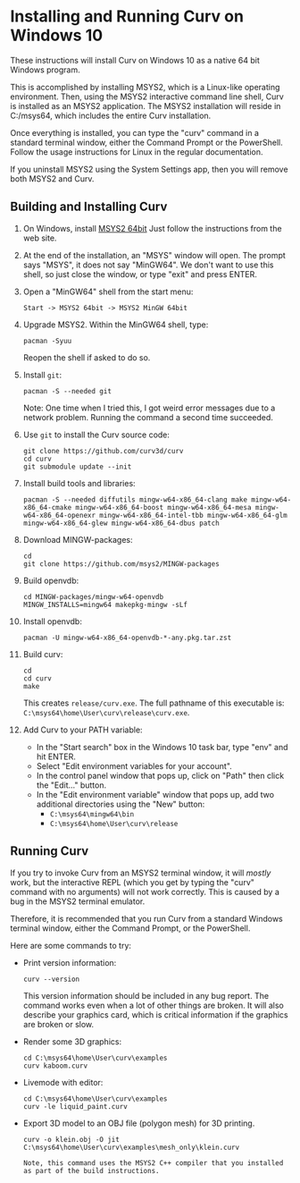 # Installing and Running Curv on Windows 10
These instructions will install Curv on Windows 10 as a native 64 bit Windows
program.

This is accomplished by installing MSYS2, which is a Linux-like operating
environment. Then, using the MSYS2 interactive command line shell, Curv is
installed as an MSYS2 application. The MSYS2 installation will reside
in C:/msys64, which includes the entire Curv installation.

Once everything is installed, you can type the "curv" command
in a standard terminal window, either the Command Prompt or the PowerShell.
Follow the usage instructions for Linux in the regular documentation.

If you uninstall MSYS2 using the System Settings app,
then you will remove both MSYS2 and Curv.

## Building and Installing Curv

 1. On Windows, install [MSYS2 64bit](https://www.msys2.org/)
    Just follow the instructions from the web site.

 2. At the end of the installation, an "MSYS" window will open.
    The prompt says "MSYS", it does not say "MinGW64".
    We don't want to use this shell, so just close the window,
    or type "exit" and press ENTER.

 3. Open a "MinGW64" shell from the start menu:
    ```
    Start -> MSYS2 64bit -> MSYS2 MinGW 64bit
    ```

 4. Upgrade MSYS2.
    Within the MinGW64 shell, type:
    ```
    pacman -Syuu
    ```
    Reopen the shell if asked to do so.

 5. Install `git`:
    ```
    pacman -S --needed git
    ```
    Note: One time when I tried this, I got weird error messages due to
    a network problem. Running the command a second time succeeded.
 
 6. Use `git` to install the Curv source code:
    ```
    git clone https://github.com/curv3d/curv
    cd curv
    git submodule update --init
    ```
 
 7. Install build tools and libraries:
    ```
    pacman -S --needed diffutils mingw-w64-x86_64-clang make mingw-w64-x86_64-cmake mingw-w64-x86_64-boost mingw-w64-x86_64-mesa mingw-w64-x86_64-openexr mingw-w64-x86_64-intel-tbb mingw-w64-x86_64-glm mingw-w64-x86_64-glew mingw-w64-x86_64-dbus patch
    ```

 8. Download MINGW-packages:
    ```
    cd
    git clone https://github.com/msys2/MINGW-packages
    ```

 9. Build openvdb:
    ```
    cd MINGW-packages/mingw-w64-openvdb
    MINGW_INSTALLS=mingw64 makepkg-mingw -sLf
    ```

10. Install openvdb:
    ```
    pacman -U mingw-w64-x86_64-openvdb-*-any.pkg.tar.zst
    ```

11. Build curv:
    ```
    cd
    cd curv
    make
    ```
    This creates `release/curv.exe`.
    The full pathname of this executable is:
    `C:\msys64\home\User\curv\release\curv.exe`.

12. Add Curv to your PATH variable:
    * In the "Start search" box in the Windows 10 task bar,
      type "env" and hit ENTER.
    * Select "Edit environment variables for your account".
    * In the control panel window that pops up, click on "Path"
      then click the "Edit..." button.
    * In the "Edit environment variable" window that pops up,
      add two additional directories using the "New" button:
      * `C:\msys64\mingw64\bin`
      * `C:\msys64\home\User\curv\release`

## Running Curv
If you try to invoke Curv from an MSYS2 terminal window,
it will _mostly_ work, but the interactive REPL (which you get by typing
the "curv" command with no arguments) will not work correctly.
This is caused by a bug in the MSYS2 terminal emulator.

Therefore, it is recommended that you run Curv from a standard Windows
terminal window, either the Command Prompt, or the PowerShell.

Here are some commands to try:

  * Print version information:
    ```
    curv --version
    ```
    This version information should be included in any bug report.
    The command works even when a lot of other things are broken.
    It will also describe your graphics card, which is critical information
    if the graphics are broken or slow.

  * Render some 3D graphics:
    ```
    cd C:\msys64\home\User\curv\examples
    curv kaboom.curv
    ```

  * Livemode with editor:
    ```
    cd C:\msys64\home\User\curv\examples
    curv -le liquid_paint.curv
    ```

  * Export 3D model to an OBJ file (polygon mesh) for 3D printing.
    ```
    curv -o klein.obj -O jit C:\msys64\home\User\curv\examples\mesh_only\klein.curv

    Note, this command uses the MSYS2 C++ compiler that you installed
    as part of the build instructions.
